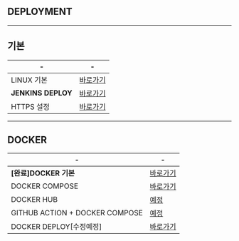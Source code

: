 DEPLOYMENT
---
---
기본
---
|-|-|
|-|-|
|LINUX 기본|[바로가기](DOCUMENT/01_)|
|**JENKINS DEPLOY**|[바로가기](DOCUMENT/02_)|
|HTTPS 설정|[바로가기](DOCUMENT/03_)|

---
DOCKER
---
|-|-|
|-|-|
|**[완료]DOCKER 기본**|[바로가기](DOCUMENT/04_)|
|DOCKER COMPOSE|[바로가기](DOCUMENT/05_)|
|DOCKER HUB|[예정]()|
|GITHUB ACTION + DOCKER COMPOSE|[예정]()|
|DOCKER DEPLOY[수정예정]|[바로가기](DOCUMENT/05_)|









